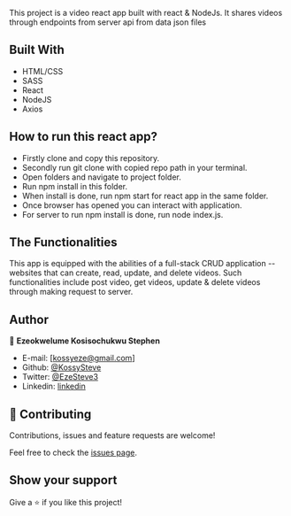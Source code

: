 This project is a video react app built with react & NodeJs. It shares videos through endpoints from server api from data json files
## Built With

- HTML/CSS
- SASS
- React
- NodeJS
- Axios

## How to run this react app?
- Firstly clone and copy this repository.
- Secondly run git clone with copied repo path  in your terminal. 
- Open folders and navigate to project folder.
- Run npm install in this folder.
- When install is done, run npm start for react app in the same folder.
- Once browser has opened you can interact with application.
- For server to run npm install is done, run node index.js.


## The Functionalities
This app is equipped with the abilities of a full-stack CRUD application -- websites that can create, read, update, and delete videos.
Such functionalities include post video, get videos, update & delete videos through making request to server.

## Author

👤 **Ezeokwelume Kosisochukwu Stephen**

- E-mail: [kossyeze@gmail.com]
- Github: [@KossySteve](https://github.com/KossySteve)
- Twitter: [@EzeSteve3](https://twitter.com/EzeSteve3/)
- Linkedin: [linkedin](https://www.linkedin.com/in/kossy-steve/)


## 🤝 Contributing

Contributions, issues and feature requests are welcome!

Feel free to check the [issues page](issues/).

## Show your support

Give a ⭐️ if you like this project!
